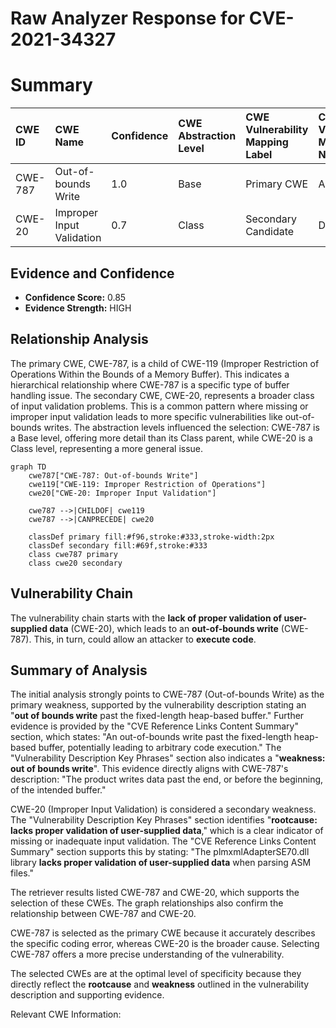 # Raw Analyzer Response for CVE-2021-34327

# Summary
| CWE ID  | CWE Name                                                    | Confidence | CWE Abstraction Level | CWE Vulnerability Mapping Label | CWE-Vulnerability Mapping Notes |
| :-------- | :---------------------------------------------------------- | :--------- | :-------------------- | :------------------------------ | :------------------------------ |
| CWE-787 | Out-of-bounds Write                                         | 1.0        | Base                  | Primary CWE                     | Allowed                       |
| CWE-20  | Improper Input Validation                                   | 0.7        | Class                 | Secondary Candidate             | Discouraged                    |

## Evidence and Confidence

*   **Confidence Score:** 0.85
*   **Evidence Strength:** HIGH

## Relationship Analysis

The primary CWE, CWE-787, is a child of CWE-119 (Improper Restriction of Operations Within the Bounds of a Memory Buffer). This indicates a hierarchical relationship where CWE-787 is a specific type of buffer handling issue. The secondary CWE, CWE-20, represents a broader class of input validation problems. This is a common pattern where missing or improper input validation leads to more specific vulnerabilities like out-of-bounds writes. The abstraction levels influenced the selection: CWE-787 is a Base level, offering more detail than its Class parent, while CWE-20 is a Class level, representing a more general issue.

```mermaid
graph TD
    cwe787["CWE-787: Out-of-bounds Write"]
    cwe119["CWE-119: Improper Restriction of Operations"]
    cwe20["CWE-20: Improper Input Validation"]
    
    cwe787 -->|CHILDOF| cwe119
    cwe787 -->|CANPRECEDE| cwe20
    
    classDef primary fill:#f96,stroke:#333,stroke-width:2px
    classDef secondary fill:#69f,stroke:#333
    class cwe787 primary
    class cwe20 secondary
```

## Vulnerability Chain

The vulnerability chain starts with the **lack of proper validation of user-supplied data** (CWE-20), which leads to an **out-of-bounds write** (CWE-787). This, in turn, could allow an attacker to **execute code**.

## Summary of Analysis

The initial analysis strongly points to CWE-787 (Out-of-bounds Write) as the primary weakness, supported by the vulnerability description stating an "**out of bounds write** past the fixed-length heap-based buffer." Further evidence is provided by the "CVE Reference Links Content Summary" section, which states: "An out-of-bounds write past the fixed-length heap-based buffer, potentially leading to arbitrary code execution." The "Vulnerability Description Key Phrases" section also indicates a "**weakness:** **out of bounds write**". This evidence directly aligns with CWE-787's description: "The product writes data past the end, or before the beginning, of the intended buffer."

CWE-20 (Improper Input Validation) is considered a secondary weakness. The "Vulnerability Description Key Phrases" section identifies "**rootcause:** **lacks proper validation of user-supplied data**," which is a clear indicator of missing or inadequate input validation. The "CVE Reference Links Content Summary" section supports this by stating: "The plmxmlAdapterSE70.dll library **lacks proper validation of user-supplied data** when parsing ASM files."

The retriever results listed CWE-787 and CWE-20, which supports the selection of these CWEs. The graph relationships also confirm the relationship between CWE-787 and CWE-20.

CWE-787 is selected as the primary CWE because it accurately describes the specific coding error, whereas CWE-20 is the broader cause. Selecting CWE-787 offers a more precise understanding of the vulnerability.

The selected CWEs are at the optimal level of specificity because they directly reflect the **rootcause** and **weakness** outlined in the vulnerability description and supporting evidence.

Relevant CWE Information: